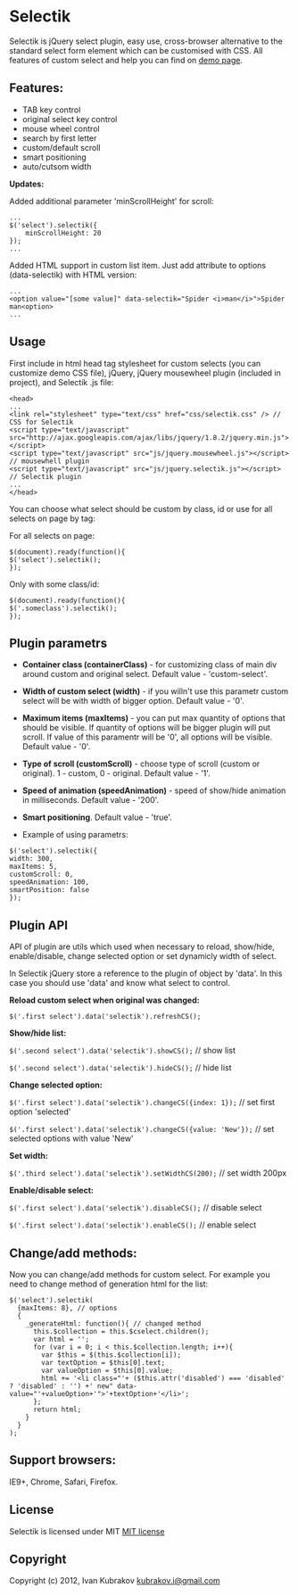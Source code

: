 Selectik 
========
Selectik  is jQuery select plugin, easy use, cross-browser alternative to the standard select form element which can be customised with CSS.
All features of custom select and help you can find on <a href="http://brankub.github.com/selectik">demo page</a>.

Features:
---------
* TAB key control
* original select key control
* mouse wheel control
* search by first letter
* custom/default scroll
* smart positioning
* auto/cutsom width

**Updates:**

Added additional parameter 'minScrollHeight' for scroll:

```
...
$('select').selectik({
	minScrollHeight: 20
});
...
```

Added HTML support in custom list item. Just add attribute to options (data-selectik) with HTML version:

```
...
<option value="[some value]" data-selectik="Spider <i>man</i>">Spider man<option>
...
```

Usage
-----
First include in html head tag stylesheet for custom selects (you can customize demo CSS file), jQuery, jQuery mousewheel plugin (included in project), and Selectik .js file:

```
<head>
...
<link rel="stylesheet" type="text/css" href="css/selectik.css" /> // CSS for Selectik
<script type="text/javascript" src="http://ajax.googleapis.com/ajax/libs/jquery/1.8.2/jquery.min.js"></script>
<script type="text/javascript" src="js/jquery.mousewheel.js"></script> // mousewhell plugin
<script type="text/javascript" src="js/jquery.selectik.js"></script> // Selectik plugin
...
</head>
```

You can choose what select should be custom by class, id or use for all selects on page by tag:

For all selects on page:
```
$(document).ready(function(){
$('select').selectik();
});
```

Only with some class/id:
```
$(document).ready(function(){
$('.someclass').selectik();
});
```

Plugin parametrs
----------------

+ **Container class (containerClass)** - for customizing class of main div around custom and original select. Default value - 'custom-select'.

+ **Width of custom select (width)** - if you willn't use this parametr custom select will be with width of bigger option. Default value - '0'.

+ **Maximum items (maxItems)** - you can put max quantity of options that should be visible. If quantity of options will be bigger plugin will put scroll. If value of this paramentr will be '0', all options will be visible. Default value - '0'.

+ **Type of scroll (customScroll)** - choose type of scroll (custom or original). 1 - custom, 0 - original. Default value - '1'.

+ **Speed of animation (speedAnimation)** - speed of show/hide animation in milliseconds. Default value - '200'.

+ **Smart positioning**. Default value - 'true'.
                                                                                                      
- Example of using parametrs:
```
$('select').selectik({
width: 300,
maxItems: 5,
customScroll: 0,
speedAnimation: 100,
smartPosition: false
});
```

Plugin API
----------

API of plugin are utils which used when necessary to reload, show/hide, enable/disable, change selected option or set dynamicly width of select.

In Selectik jQuery store a reference to the plugin of object by 'data'. In this case you should use 'data' and know what select to control.

**Reload custom select when original was changed:**

`$('.first select').data('selectik').refreshCS();`

**Show/hide list:**

`$('.second select').data('selectik').showCS();` // show list

`$('.second select').data('selectik').hideCS();` // hide list

**Change selected option:**

`$('.first select').data('selectik').changeCS({index: 1});` // set first option 'selected'

`$('.first select').data('selectik').changeCS({value: 'New'});` // set selected options with value 'New'

**Set width:**

`$('.third select').data('selectik').setWidthCS(200);` // set width 200px

**Enable/disable select:**

`$('.first select').data('selectik').disableCS();` // disable select

`$('.first select').data('selectik').enableCS();` // enable select


Change/add methods:
-----------------
Now you can change/add methods for custom select. For example you need to change method of generation html for the list:
```
$('select').selectik(
  {maxItems: 8}, // options 
  {
    _generateHtml: function(){ // changed method
      this.$collection = this.$cselect.children();
      var html = '';
      for (var i = 0; i < this.$collection.length; i++){
        var $this = $(this.$collection[i]);
        var textOption = $this[0].text;
        var valueOption = $this[0].value;
        html += '<li class="'+ ($this.attr('disabled') === 'disabled' ? 'disabled' : '') +' new" data-value="'+valueOption+'">'+textOption+'</li>';
      };
      return html;
    }
  }
); 
```

Support browsers:
-----------------
IE9+, Chrome, Safari, Firefox.

License
-------

Selectik is licensed under MIT <a href="http://www.opensource.org/licenses/MIT">MIT license</a>

Copyright
---------

Copyright (c) 2012, Ivan Kubrakov <a href="mailto:kubrakov.i@gmail.com">kubrakov.i@gmail.com</a>
        